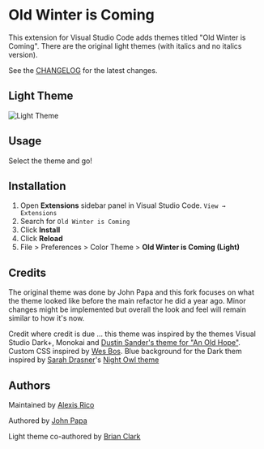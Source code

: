 # Old Winter is Coming

This extension for Visual Studio Code adds themes titled "Old Winter is Coming". There are the original light themes (with italics and no italics version).

See the [CHANGELOG](CHANGELOG.md) for the latest changes.

## Light Theme

![Light Theme](images/800-3-light.png)

## Usage

Select the theme and go!

## Installation

1. Open **Extensions** sidebar panel in Visual Studio Code. `View → Extensions`
1. Search for `Old Winter is Coming`
1. Click **Install**
1. Click **Reload**
1. File > Preferences > Color Theme > **Old Winter is Coming (Light)**

## Credits

The original theme was done by John Papa and this fork focuses on what the theme looked like before the main refactor he did a year ago. Minor changes might be implemented but overall the look and feel will remain similar to how it's now.

Credit where credit is due ... this theme was inspired by the themes Visual Studio Dark+, Monokai and [Dustin Sander's theme for "An Old Hope"](https://marketplace.visualstudio.com/items?itemName=dustinsanders.an-old-hope-theme-vscode). Custom CSS inspired by [Wes Bos](https://twitter.com/wesbos). Blue background for the Dark them inspired by [Sarah Drasner](https://twitter.com/sarah_edo)'s [Night Owl theme](https://marketplace.visualstudio.com/items?itemName=sdras.night-owl)

## Authors

Maintained by [Alexis Rico](https://twitter.com/SferaDev)

Authored by [John Papa](https://twitter.com/john_papa)

Light theme co-authored by [Brian Clark](https://twitter.com/_clarkio)
